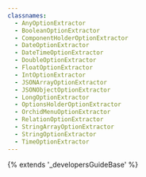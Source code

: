 ```yaml
---
classnames:
  - AnyOptionExtractor
  - BooleanOptionExtractor
  - ComponentHolderOptionExtractor
  - DateOptionExtractor
  - DateTimeOptionExtractor
  - DoubleOptionExtractor
  - FloatOptionExtractor
  - IntOptionExtractor
  - JSONArrayOptionExtractor
  - JSONObjectOptionExtractor
  - LongOptionExtractor
  - OptionsHolderOptionExtractor
  - OrchidMenuOptionExtractor
  - RelationOptionExtractor
  - StringArrayOptionExtractor
  - StringOptionExtractor
  - TimeOptionExtractor
---
```


{% extends '_developersGuideBase' %}
